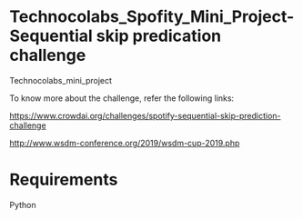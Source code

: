 # Technocolabs_Spofity_Mini_Project-Sequential skip predication challenge
Technocolabs_mini_project


To know more about the challenge, refer the following links:

https://www.crowdai.org/challenges/spotify-sequential-skip-prediction-challenge


http://www.wsdm-conference.org/2019/wsdm-cup-2019.php

# Requirements

Python

